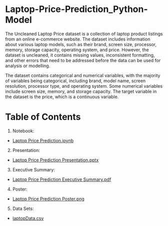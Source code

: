 # Laptop-Price-Prediction_Python-Model

The Uncleaned Laptop Price dataset is a collection of laptop product listings from an online e-commerce website. The dataset includes information about various laptop models, such as their brand, screen size, processor, memory, storage capacity, operating system, and price. However, the dataset is uncleaned, it contains missing values, inconsistent formatting, and other errors that need to be addressed before the data can be used for analysis or modelling.

The dataset contains categorical and numerical variables, with the majority of variables being categorical, including brand, model name, screen resolution, processor type, and operating system. Some numerical variables include screen size, memory, and storage capacity. The target variable in the dataset is the price, which is a continuous variable.

# Table of Contents
1. Notebook:
- [Laptop Price Prediction.ipynb](https://github.com/Xue-Liu-Alexia/Laptop-Price-Prediction_Python-Model/blob/main/Laptop%20Price%20Prediction.ipynb)
2. Presentation:
- [Laptop Price Prediction Presentation.pptx](https://github.com/Xue-Liu-Alexia/Laptop-Price-Prediction_Python-Model/blob/main/Laptop%20Price%20Prediction%20Presentation.pptx)
3. Executive Summary:
- [Laptop Price Prediction Executive Summary.pdf](https://github.com/Xue-Liu-Alexia/Laptop-Price-Prediction_Python-Model/blob/main/Laptop%20Price%20Prediction%20Executive%20Summary.pdf)
4. Poster:
- [Laptop Price Prediction Poster.png](https://github.com/Xue-Liu-Alexia/Laptop-Price-Prediction_Python-Model/blob/main/Laptop%20Price%20Prediction%20Poster.png)
5. Data Sets:
- [laptopData.csv](https://github.com/Xue-Liu-Alexia/Laptop-Price-Prediction_Python-Model/blob/main/laptopData.csv)
